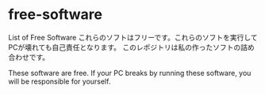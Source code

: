 # free-software
List of Free Software
これらのソフトはフリーです。これらのソフトを実行してPCが壊れても自己責任となります。
このレポジトリは私の作ったソフトの詰め合わせです。

These software are free. If your PC breaks by running these software, you will be responsible for yourself.
